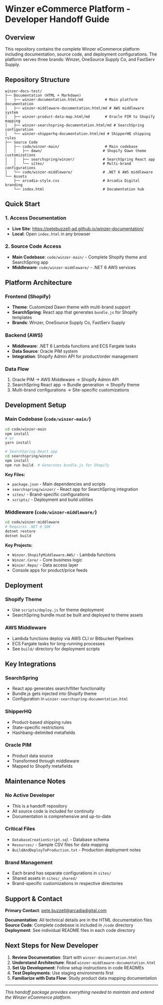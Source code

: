# Winzer eCommerce Platform - Developer Handoff Guide

## Overview

This repository contains the complete Winzer eCommerce platform including documentation, source code, and deployment configurations. The platform serves three brands: Winzer, OneSource Supply Co, and FastServ Supply.

## Repository Structure

```
winzer-docs-test/
├── Documentation (HTML + Markdown)
│   ├── winzer-documentation.html/md          # Main platform documentation
│   ├── winzer-middleware-documentation.html/md # AWS middleware system
│   ├── winzer-product-data-map.html/md       # Oracle PIM to Shopify mapping
│   ├── winzer-searchspring-documentation.html/md # SearchSpring configuration
│   └── winzer-shipperhq-documentation.html/md # ShipperHQ shipping rules
├── Source Code
│   ├── code/winzer-main/                     # Main codebase
│   │   ├── dawn/                            # Shopify Dawn theme customizations
│   │   ├── searchspring/winzer/             # SearchSpring React app
│   │   └── sites/                           # Multi-brand configurations
│   └── code/winzer-middleware/              # .NET 6 AWS middleware
└── Assets
    ├── arcadia-style.css                    # Arcadia Digital branding
    └── index.html                           # Documentation hub
```

## Quick Start

### 1. Access Documentation
- **Live Site**: https://petebuzzell-ad.github.io/winzer-documentation/
- **Local**: Open `index.html` in any browser

### 2. Source Code Access
- **Main Codebase**: `code/winzer-main/` - Complete Shopify theme and SearchSpring app
- **Middleware**: `code/winzer-middleware/` - .NET 6 AWS services

## Platform Architecture

### Frontend (Shopify)
- **Theme**: Customized Dawn theme with multi-brand support
- **SearchSpring**: React app that generates `bundle.js` for Shopify templates
- **Brands**: Winzer, OneSource Supply Co, FastServ Supply

### Backend (AWS)
- **Middleware**: .NET 6 Lambda functions and ECS Fargate tasks
- **Data Source**: Oracle PIM system
- **Integration**: Shopify Admin API for product/order management

### Data Flow
1. Oracle PIM → AWS Middleware → Shopify Admin API
2. SearchSpring React app → Bundle generation → Shopify theme
3. Multi-brand configurations → Site-specific customizations

## Development Setup

### Main Codebase (`code/winzer-main/`)

```bash
cd code/winzer-main
npm install
# or
yarn install

# SearchSpring React app
cd searchspring/winzer
npm install
npm run build  # Generates bundle.js for Shopify
```

**Key Files:**
- `package.json` - Main dependencies and scripts
- `searchspring/winzer/` - React app for SearchSpring integration
- `sites/` - Brand-specific configurations
- `scripts/` - Deployment and build utilities

### Middleware (`code/winzer-middleware/`)

```bash
cd code/winzer-middleware
# Requires .NET 6 SDK
dotnet restore
dotnet build
```

**Key Projects:**
- `Winzer.ShopifyMiddleware.AWS/` - Lambda functions
- `Winzer.Core/` - Core business logic
- `Winzer.Repo/` - Data access layer
- Console apps for product/price feeds

## Deployment

### Shopify Theme
- Use `scripts/deploy.js` for theme deployment
- SearchSpring bundle must be built and deployed to theme assets

### AWS Middleware
- Lambda functions deploy via AWS CLI or Bitbucket Pipelines
- ECS Fargate tasks for long-running processes
- See `build/` directory for deployment scripts

## Key Integrations

### SearchSpring
- React app generates search/filter functionality
- Bundle.js gets injected into Shopify theme
- Configuration in `winzer-searchspring-documentation.html`

### ShipperHQ
- Product-based shipping rules
- State-specific restrictions
- Hashbang-delimited metafields

### Oracle PIM
- Product data source
- Transformed through middleware
- Mapped to Shopify metafields

## Maintenance Notes

### No Active Developer
- This is a handoff repository
- All source code is included for continuity
- Documentation is comprehensive and up-to-date

### Critical Files
- `DatabaseCreationScript.sql` - Database schema
- `Resources/` - Sample CSV files for data mapping
- `BuildAndDeployToProduction.txt` - Production deployment notes

### Brand Management
- Each brand has separate configurations in `sites/`
- Shared assets in `sites/_shared/`
- Brand-specific customizations in respective directories

## Support & Contact

**Primary Contact**: pete.buzzell@arcadiadigital.com

**Documentation**: All technical details are in the HTML documentation files
**Source Code**: Complete codebase is included in `/code` directory
**Deployment**: See individual README files in each code directory

## Next Steps for New Developer

1. **Review Documentation**: Start with `winzer-documentation.html`
2. **Understand Architecture**: Read `winzer-middleware-documentation.html`
3. **Set Up Development**: Follow setup instructions in code READMEs
4. **Test Deployments**: Use staging environments first
5. **Familiarize with Data Flow**: Study product data mapping documentation

---

*This handoff package provides everything needed to maintain and extend the Winzer eCommerce platform.*
